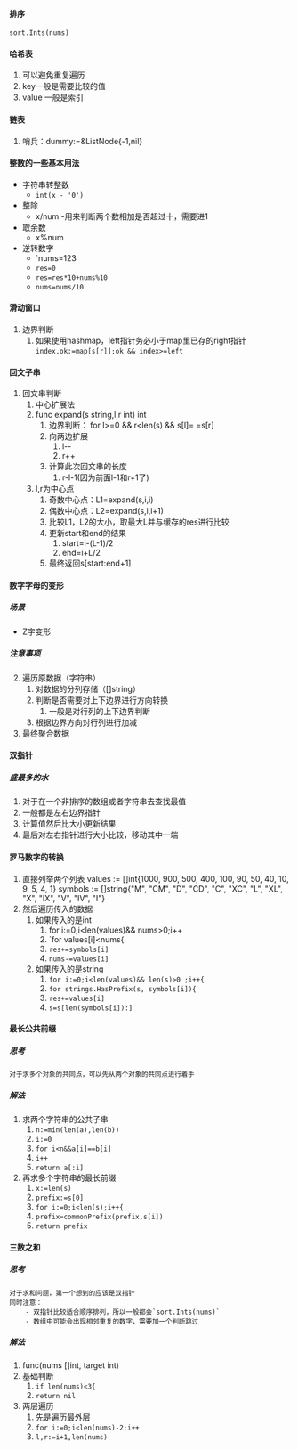 
#### 排序
	sort.Ints(nums)

#### 哈希表
1. 可以避免重复遍历
2. key一般是需要比较的值
3. value 一般是索引

#### 链表
1. 哨兵：dummy:=&ListNode{-1,nil}

#### 整数的一些基本用法
- 字符串转整数
	- `int(x - '0')`
- 整除
	- x/num
		-用来判断两个数相加是否超过十，需要进1
- 取余数
	- x%num
- 逆转数字
	- `nums=123
	- `res=0`
	- `res=res*10+nums%10`
	- `nums=nums/10`

#### 滑动窗口
1. 边界判断
	1. 如果使用hashmap，left指针务必小于map里已存的right指针
		`index,ok:=map[s[r]];ok && index>=left`

#### 回文子串
1. 回文串判断
	1. 中心扩展法
	2. func expand(s string,l,r int) int
		1. 边界判断： for l>=0 && r<len(s) && s[l]= =s[r]
		2. 向两边扩展
			1. l--
			2. r++
		3. 计算此次回文串的长度
			1. r-l-1(因为前面l-1和r+1了)
	3. l,r为中心点
		1. 奇数中心点：L1=expand(s,i,i)
		2. 偶数中心点：L2=expand(s,i,i+1)
		3. 比较L1，L2的大小，取最大L并与缓存的res进行比较
		4. 更新start和end的结果
			1. start=i-(L-1)/2
			2. end=i+L/2
		5. 最终返回s[start:end+1]

#### 数字字母的变形
##### 场景
- Z字变形

##### 注意事项
2. 遍历原数据（字符串）
	1. 对数据的分列存储（[]string）
	2. 判断是否需要对上下边界进行方向转换
		1. 一般是对行列的上下边界判断
	3. 根据边界方向对行列进行加减
3. 最终聚合数据

#### 双指针
##### 盛最多的水
1. 对于在一个非排序的数组或者字符串去查找最值
2. 一般都是左右边界指针
3. 计算值然后比大小更新结果
4. 最后对左右指针进行大小比较，移动其中一端

#### 罗马数字的转换
1. 直接列举两个列表
	values := []int{1000, 900, 500, 400, 100, 90, 50, 40, 10, 9, 5, 4, 1}
	symbols := []string{"M", "CM", "D", "CD", "C", "XC", "L", "XL", "X", "IX", "V", "IV", "I"}
2. 然后遍历传入的数据
	1. 如果传入的是int
		1. for i:=0;i<len(values)&& nums>0;i++
		3. `for values[i]<nums{
		4. `res+=symbols[i]`
		5. `nums-=values[i]`
	2. 如果传入的是string
		1. `for i:=0;i<len(values)&& len(s)>0 ;i++{`
		2. `for strings.HasPrefix(s, symbols[i]){`
		3. `res+=values[i]`
		4. `s=s[len(symbols[i]):]`


#### 最长公共前缀
##### 思考
	对于求多个对象的共同点，可以先从两个对象的共同点进行着手

##### 解法
1. 求两个字符串的公共子串
	1. `n:=min(len(a),len(b))`
	2. `i:=0`
	3. `for i<n&&a[i]==b[i]`
	4. `i++`
	5. `return a[:i]`
2. 再求多个字符串的最长前缀
	1. `x:=len(s)`
	2. `prefix:=s[0]`
	3. `for i:=0;i<len(s);i++{`
	4. `prefix=commonPrefix(prefix,s[i])`
	5. `return prefix`

#### 三数之和
##### 思考
	对于求和问题，第一个想到的应该是双指针
	同时注意：
		- 双指针比较适合顺序排列，所以一般都会`sort.Ints(nums)`
		- 数组中可能会出现相邻重复的数字，需要加一个判断跳过
##### 解法
1. func(nums []int, target int)
2. 基础判断
	1. `if len(nums)<3{`
	2. `return nil`
3. 两层遍历
	1. 先是遍历最外层
	2. `for i:=0;i<len(nums)-2;i++`
	3. `l,r:=i+1,len(nums)`